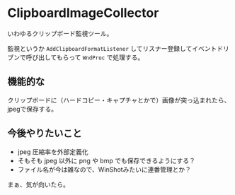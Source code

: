 # ClipboardImageCollector

いわゆるクリップボード監視ツール。  

監視というか `AddClipboardFormatListener` してリスナー登録してイベントドリブンで呼び出してもらって `WndProc` で処理する。

## 機能的な

クリップボードに（ハードコピー・キャプチャとかで）画像が突っ込まれたら、jpegで保存する。

## 今後やりたいこと

- jpeg 圧縮率を外部定義化
- そもそも jpeg 以外に png や bmp でも保存できるようにする？
- ファイル名が今は雑なので、WinShotみたいに連番管理とか？

まぁ、気が向いたら。
